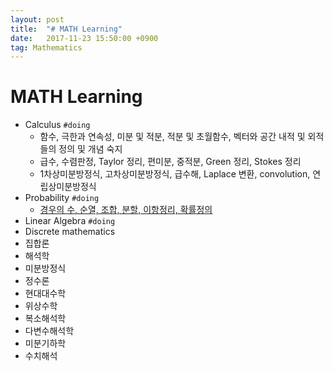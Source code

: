 ```yaml
---
layout: post
title:  "# MATH Learning"
date:   2017-11-23 15:50:00 +0900
tag: Mathematics
---
```


# MATH Learning

- Calculus `#doing`
  - 함수, 극한과 연속성, 미분 및 적분, 적분 및 초월함수, 벡터와 공간 내적 및 외적들의 정의 및 개념 숙지
  - 급수, 수렴판정, Taylor 정리, 편미분, 중적분, Green 정리, Stokes 정리
  - 1차상미분방정식, 고차상미분방정식, 급수해, Laplace 변환, convolution, 연립상미분방정식
- Probability `#doing`
  - [경우의 수, 순열, 조합, 분할, 이항정리, 확률정의](http://www.trilliwon.com/blog/2017-11-21/probability-01-and-02)
- Linear Algebra `#doing`
- Discrete mathematics
- 집합론
- 해석학
- 미분방정식
- 정수론
- 현대대수학
- 위상수학
- 복소해석학
- 다변수해석학
- 미분기하학
- 수치해석
